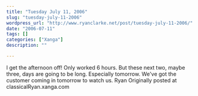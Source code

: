 ```yaml
---
title: "Tuesday July 11, 2006"
slug: "tuesday-july-11-2006"
wordpress_url: "http://www.ryanclarke.net/post/tuesday-july-11-2006/"
date: "2006-07-11"
tags: []
categories: ["Xanga"]
description: ""

---
```


I get the afternoon off!
Only worked 6 hours. But these next two, maybe three, days are going to be long. Especially tomorrow. We've got the customer coming in tomorrow to watch us.
Ryan
Originally posted at classicalRyan.xanga.com
